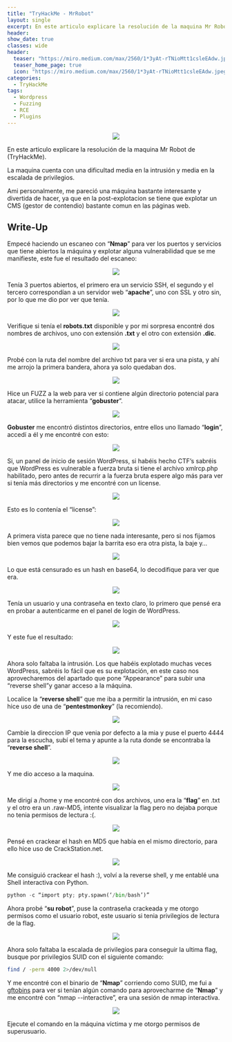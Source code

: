 ```yaml
---
title: "TryHackMe - MrRobot"
layout: single
excerpt: En este articulo explicare la resolución de la maquina Mr Robot de (TryHackMe). La maquina cuenta con una dificultad media en la intrusión y media en la escalada de privilegios.
header:
show_date: true
classes: wide
header:
  teaser: "https://miro.medium.com/max/2560/1*3yAt-rTNioMtt1csleEAdw.jpeg"
  teaser_home_page: true
  icon: "https://miro.medium.com/max/2560/1*3yAt-rTNioMtt1csleEAdw.jpeg"
categories:
  - TryHackMe
tags:
  - Wordpress
  - Fuzzing
  - RCE
  - Plugins
---
```


<p align="center">
<img src="https://user-images.githubusercontent.com/69093629/121801184-5289e080-cc36-11eb-8dc8-d9e39dd52112.jpg">
</p>

En este articulo explicare la resolución de la maquina Mr Robot de (TryHackMe).

La maquina cuenta con una dificultad media en la intrusión y media en la escalada de privilegios.

Ami personalmente, me pareció una máquina bastante interesante y divertida de hacer, ya que en la post-explotacion se tiene que explotar un CMS (gestor de contendio) bastante comun en las páginas web.

## Write-Up

Empecé haciendo un escaneo con “**Nmap**” para ver los puertos y servicios que tiene abiertos la máquina y explotar alguna vulnerabilidad que se me manifieste, este fue el resultado del escaneo:

<p align="center">
<img src="https://miro.medium.com/max/875/1*3gsipuu4WkV0uXdXyBmqRg.png">
</p>

Tenía 3 puertos abiertos, el primero era un servicio SSH, el segundo y el tercero correspondían a un servidor web “**apache**”, uno con SSL y otro sin, por lo que me dio por ver que tenía.

<p align="center">
<img src="https://miro.medium.com/max/3258/1*6BTipXszW3jyAXS6K1xLLQ.png">
</p>

Verifique si tenía el **robots.txt** disponible y por mi sorpresa encontré dos nombres de archivos, uno con extensión **.txt** y el otro con extensión **.dic**.

<p align="center">
<img src="https://miro.medium.com/max/3668/1*7RANbAxrjnImkkqx_t6vbQ.png">
</p>

Probé con la ruta del nombre del archivo txt para ver si era una pista, y ahí me arrojo la primera bandera, ahora ya solo quedaban dos.

<p align="center">
<img src="https://miro.medium.com/max/1740/1*N2-pOf5CSeoP5G_bh1ZLWQ.jpeg">
</p>

Hice un FUZZ a la web para ver si contiene algún directorio potencial para atacar, utilice la herramienta “**gobuster**”.

<p align="center">
<img src="https://miro.medium.com/max/875/1*c1i7Ap5-k3ivEBfv-UyuIw.png">
</p>

**Gobuster** me encontró distintos directorios, entre ellos uno llamado “**login**”, accedí a él y me encontré con esto:

<p align="center">
<img src="https://miro.medium.com/max/3682/1*Us3ptTWox6WSoh1EBCql7w.png">
</p>

Si, un panel de inicio de sesión WordPress, si habéis hecho CTF’s sabréis que WordPress es vulnerable a fuerza bruta si tiene el archivo xmlrcp.php habilitado, pero antes de recurrir a la fuerza bruta espere algo más para ver si tenía más directorios y me encontré con un license.

<p align="center">
<img src="https://miro.medium.com/max/672/1*SeiE5xVLXsYIvlq4cOkqkg.png">
</p>

Esto es lo contenía el “license”:

<p align="center">
<img src="https://miro.medium.com/max/3680/1*KkbuWFUDfzGnRANs-nUZIw.png">
</p>

A primera vista parece que no tiene nada interesante, pero si nos fijamos bien vemos que podemos bajar la barrita eso era otra pista, la baje y…

<p align="center">
<img src="https://miro.medium.com/max/3680/1*kb9H8GpfVvcFnGw6ymBkwg.jpeg">
</p>

Lo que está censurado es un hash en base64, lo decodifique para ver que era.

<p align="center">
<img src="https://user-images.githubusercontent.com/69093629/121690695-71696500-cac6-11eb-90d5-7ebd21512c2a.jpg">
</p>

Tenía un usuario y una contraseña en texto claro, lo primero que pensé era en probar a autenticarme en el panel de login de WordPress.

<p align="center">
<img src="https://miro.medium.com/max/3666/1*lscZjBJD7KyIjtv2MoB9Yw.png">
</p>

Y este fue el resultado:

<p align="center">
<img src="https://miro.medium.com/max/3676/1*KJ8E0AuPJR98cnGEqWoPpA.png">
</p>

Ahora solo faltaba la intrusión. Los que habéis explotado muchas veces WordPress, sabréis lo fácil que es su explotación, en este caso nos aprovecharemos del apartado que pone “Appearance” para subir una “reverse shell”y ganar acceso a la máquina.

Localice la “**reverse shell**” que me iba a permitir la intrusión, en mi caso hice uso de una de “**pentestmonkey**” (la recomiendo).

<p align="center">
<img src="https://miro.medium.com/max/2664/1*W6-cn5dou5yUncROw3KiQg.png">
</p>

Cambie la direccion IP que venia por defecto a la mia y puse el puerto 4444 para la escucha, subí el tema y apunte a la ruta donde se encontraba la “**reverse shell**”.

<p align="center">
<img src="https://miro.medium.com/max/1636/1*jks2ZXgYOJP5VkAOOnl-lQ.png">
</p>

Y me dio acceso a la maquina.

<p align="center">
<img src="https://miro.medium.com/max/875/1*Z8uaKtzbBexP_jrybsVsWw.png">
</p>

Me dirigí a /home y me encontré con dos archivos, uno era la “**flag**” en .txt y el otro era un .raw-MD5, intente visualizar la flag pero no dejaba porque no tenia permisos de lectura :(.

<p align="center">
<img src="https://miro.medium.com/max/673/1*v7NywrIVjM2DZS4i9FZ9xQ.png">
</p>

Pensé en crackear el hash en MD5 que había en el mismo directorio, para ello hice uso de CrackStation.net.

<p align="center">
<img src="https://miro.medium.com/max/3444/1*nhtJNTrMMY5-d9I4MNydHw.jpeg">
</p>

Me consiguió crackear el hash :), volví a la reverse shell, y me entablé una Shell interactiva con Python.

```python
python -c “import pty; pty.spawn(‘/bin/bash’)”
```

Ahora probé “**su robot**”, puse la contraseña crackeada y me otorgo permisos como el usuario robot, este usuario si tenia privilegios de lectura de la flag.

<p align="center">
<img src="https://miro.medium.com/max/563/1*LuOHb2Hv62u56s1GHadpdA.jpeg">
</p>

Ahora solo faltaba la escalada de privilegios para conseguir la ultima flag, busque por privilegios SUID con el siguiente comando:

```bash
find / -perm 4000 2>/dev/null
```

Y me encontré con el binario de “**Nmap**” corriendo como SUID, me fui a [gftobins](https://gftobins.github.io) para ver si tenían algún comando para aprovecharme de “**Nmap**” y me encontré con “nmap --interactive”, era una sesión de nmap interactiva.

<p align="center">
<img src="https://miro.medium.com/max/875/1*TuRat2h8lq60fnQdwxCotg.png">
</p>

Ejecute el comando en la máquina víctima y me otorgo permisos de superusuario.

